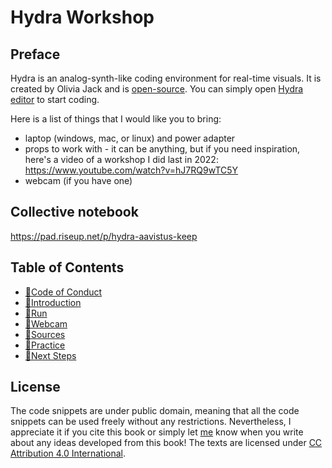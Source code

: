 # Hydra Workshop

## Preface

Hydra is an analog-synth-like coding environment for real-time visuals. It is created by Olivia Jack and is [open-source](https://github.com/hydra-synth). You can simply open [Hydra editor](https://hydra.ojack.xyz) to start coding.

Here is a list of things that I would like you to bring:

- laptop (windows, mac, or linux) and power adapter
- props to work with - it can be anything, but if you need inspiration, here's a video of a workshop I did last in 2022: https://www.youtube.com/watch?v=hJ7RQ9wTC5Y
- webcam (if you have one)

## Collective notebook

https://pad.riseup.net/p/hydra-aavistus-keep

## Table of Contents


* [💖Code of Conduct](coc)
* [🚂Introduction](introduction)
* [🏃Run](run)
* [🎥Webcam](webcam)
* [🌈Sources](sources)
* [🌊Practice](practice)
* [🦋Next Steps](next)

## License

The code snippets are under public domain, meaning that all the code snippets can be used freely without any restrictions. Nevertheless, I appreciate it if you cite this book or simply let [me](https://naotohieda.com) know when you write about any ideas developed from this book! The texts are licensed under [CC Attribution 4.0 International](https://creativecommons.org/licenses/by/4.0/).
